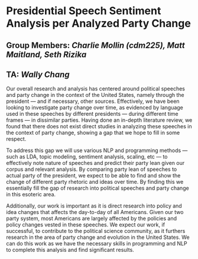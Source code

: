 # Presidential Speech Sentiment Analysis per Analyzed Party Change

## Group Members: *Charlie Mollin (cdm225), Matt Maitland, Seth Rizika*

## TA: *Wally Chang* 

Our overall research and analysis has centered around political speeches and party change in the context of the United States, namely through the president — and if necessary, other sources. Effectively, we have been looking to investigate party change over time, as evidenced by language used in these speeches by different presidents — during different time frames — in dissimilar parties. Having done an in-depth literature review, we found that there does not exist direct studies in analyzing these speeches in the context of party change, showing a gap that we hope to fill in some respect. 

To address this gap we will use various NLP and programming methods — such as LDA, topic modeling, sentiment analysis, scaling, etc — to effectively note nature of speeches and predict their party lean given our corpus and relevant analysis. By comparing party lean of speeches to actual party of the president, we expect to be able to find and show the change of different party rhetoric and ideas over time. By finding this we essentially fill the gap of research into political speeches and party change in this esoteric area. 

Additionally, our work is important as it is direct research into policy and idea changes that affects the day-to-day of all Americans. Given our two party system, most Americans are largely affected by the policies and policy changes vested in these speeches. We expect our work, if successful, to contribute to the political science community, as it furthers research in the area of party change and evolution in the United States. We can do this work as we have the necessary skills in programming and NLP to complete this analysis and find significant results. 
